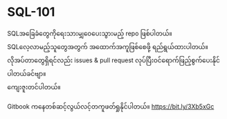 # SQL-101
SQLအခြေခံတွေကိုရေးသားမျှဝေပေးသွားမည့် repo ဖြစ်ပါတယ်။ <br />
SQLလေ့လာမည့်သူတွေအတွက် အထောက်အကူဖြစ်စေဖို့ ရည်ရွယ်ထားပါတယ်။  လိုအပ်တာတွေရှိရင်လည်း issues & pull request လုပ်ပြီးဝင်ရောက်ဖြည့်စွက်ပေးနိုင်ပါတယ်ခင်ဗျာ။<br />
ကျေးဇူးတင်ပါတယ်။

Gitbook ကနေတစ်ဆင့်လွယ်လင့်တကူဖတ်ရှုနိုင်ပါတယ်။
https://bit.ly/3Xb5xGc
